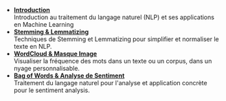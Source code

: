 
- **[Introduction](./intro_nlp.md)**  
   Introduction au traitement du langage naturel (NLP) et ses applications en Machine Learning
- **[Stemming & Lemmatizing](./nlp_stemming_lemmatizing.md)**  
   Techniques de Stemming et Lemmatizing pour simplifier et normaliser le texte en NLP.
- **[WordCloud & Masque Image](./nlp_wordcloud.md)**  
   Visualiser la fréquence des mots dans un texte ou un corpus, dans un nyage personnalisable.
- **[Bag of Words & Analyse de Sentiment](./nlp_bag_of_words.md)**  
   Traitement du langage naturel pour l'analyse et application concrète pour le sentiment analysis.
